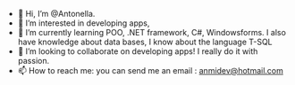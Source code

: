 - 👋 Hi, I’m @Antonella.
- 👀 I’m interested in developing apps,
- 🌱 I’m currently learning POO, .NET framework, C#, Windowsforms. I also have knowledge about data bases, I know about the language T-SQL 
- 💞️ I’m looking to collaborate on developing apps! I really do it with passion. 
- 📫 How to reach me: you can send me an email : anmidev@hotmail.com

<!---
Ansamii/Ansamii is a ✨ special ✨ repository because its `README.md` (this file) appears on your GitHub profile.
You can click the Preview link to take a look at your changes.
--->
